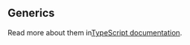 ## Generics
Read more about them in[TypeScript documentation](https://www.typescriptlang.org/docs/handbook/generics.html).

